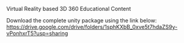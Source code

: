 Virtual Reality based 3D 360 Educational Content

Download the complete unity package using the link below:
https://drive.google.com/drive/folders/1sphKXbB_0xve5t7hdaZS9y-vPonhxrT5?usp=sharing
